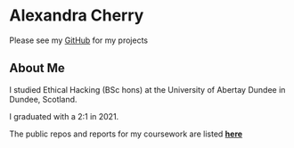 # Alexandra Cherry

Please see my [GitHub](https://github.com/AeroAli/) for my projects

## About Me

I studied Ethical Hacking (BSc hons) at the University of Abertay Dundee in Dundee, Scotland.

I graduated with a 2:1 in 2021.

The public repos and reports for my coursework are listed **[here](coursework.md)**
